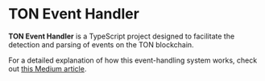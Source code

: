 # TON Event Handler

**TON Event Handler** is a TypeScript project designed to facilitate the detection and parsing of events on the TON blockchain.  

For a detailed explanation of how this event-handling system works, check out [this Medium article](#https://medium.com/@Chamrun/ton-event-handling-5f112eefa745).
